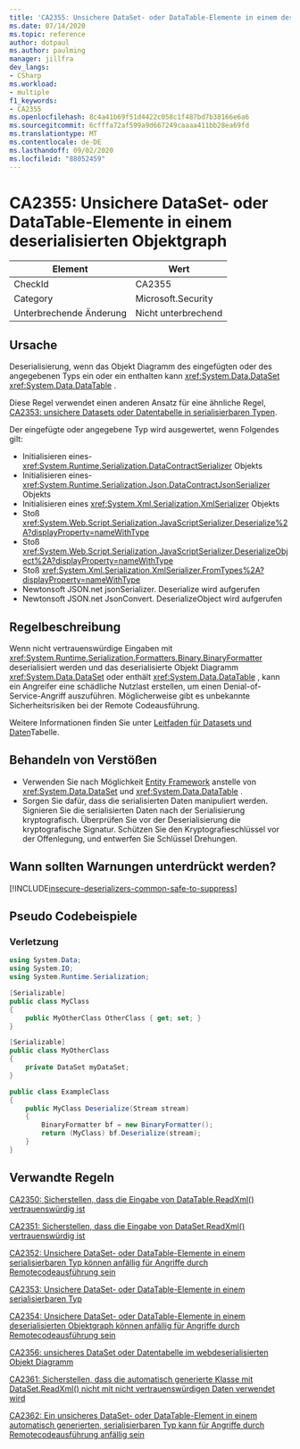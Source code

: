 ```yaml
---
title: 'CA2355: Unsichere DataSet- oder DataTable-Elemente in einem deserialisierten Objektgraph'
ms.date: 07/14/2020
ms.topic: reference
author: dotpaul
ms.author: paulming
manager: jillfra
dev_langs:
- CSharp
ms.workload:
- multiple
f1_keywords:
- CA2355
ms.openlocfilehash: 8c4a41b69f51d4422c058c1f487bd7b38166e6a6
ms.sourcegitcommit: 6cfffa72af599a9d667249caaaa411bb28ea69fd
ms.translationtype: MT
ms.contentlocale: de-DE
ms.lasthandoff: 09/02/2020
ms.locfileid: "88052459"
---
```

# <a name="ca2355-unsafe-dataset-or-datatable-in-deserialized-object-graph"></a>CA2355: Unsichere DataSet- oder DataTable-Elemente in einem deserialisierten Objektgraph

|Element|Wert|
|-|-|
|CheckId|CA2355|
|Category|Microsoft.Security|
|Unterbrechende Änderung|Nicht unterbrechend|

## <a name="cause"></a>Ursache

Deserialisierung, wenn das Objekt Diagramm des eingefügten oder des angegebenen Typs ein oder ein enthalten kann <xref:System.Data.DataSet> <xref:System.Data.DataTable> .

Diese Regel verwendet einen anderen Ansatz für eine ähnliche Regel, [CA2353: unsichere Datasets oder Datentabelle in serialisierbaren Typen](ca2353.md).

Der eingefügte oder angegebene Typ wird ausgewertet, wenn Folgendes gilt:

- Initialisieren eines- <xref:System.Runtime.Serialization.DataContractSerializer> Objekts
- Initialisieren eines- <xref:System.Runtime.Serialization.Json.DataContractJsonSerializer> Objekts
- Initialisieren eines <xref:System.Xml.Serialization.XmlSerializer> Objekts
- Stoß <xref:System.Web.Script.Serialization.JavaScriptSerializer.Deserialize%2A?displayProperty=nameWithType>
- Stoß <xref:System.Web.Script.Serialization.JavaScriptSerializer.DeserializeObject%2A?displayProperty=nameWithType>
- Stoß <xref:System.Xml.Serialization.XmlSerializer.FromTypes%2A?displayProperty=nameWithType>
- Newtonsoft JSON.net jsonSerializer. Deserialize wird aufgerufen
- Newtonsoft JSON.net JsonConvert. DeserializeObject wird aufgerufen

## <a name="rule-description"></a>Regelbeschreibung

Wenn nicht vertrauenswürdige Eingaben mit <xref:System.Runtime.Serialization.Formatters.Binary.BinaryFormatter> deserialisiert werden und das deserialisierte Objekt Diagramm <xref:System.Data.DataSet> oder enthält <xref:System.Data.DataTable> , kann ein Angreifer eine schädliche Nutzlast erstellen, um einen Denial-of-Service-Angriff auszuführen. Möglicherweise gibt es unbekannte Sicherheitsrisiken bei der Remote Codeausführung.

Weitere Informationen finden Sie unter [Leitfaden für Datasets und Daten](https://go.microsoft.com/fwlink/?linkid=2132227)Tabelle.

## <a name="how-to-fix-violations"></a>Behandeln von Verstößen

- Verwenden Sie nach Möglichkeit [Entity Framework](https://docs.microsoft.com/ef/) anstelle von <xref:System.Data.DataSet> und <xref:System.Data.DataTable> .
- Sorgen Sie dafür, dass die serialisierten Daten manipuliert werden. Signieren Sie die serialisierten Daten nach der Serialisierung kryptografisch. Überprüfen Sie vor der Deserialisierung die kryptografische Signatur. Schützen Sie den Kryptografieschlüssel vor der Offenlegung, und entwerfen Sie Schlüssel Drehungen.

## <a name="when-to-suppress-warnings"></a>Wann sollten Warnungen unterdrückt werden?

[!INCLUDE[insecure-deserializers-common-safe-to-suppress](includes/insecure-deserializers-common-safe-to-suppress-md.md)]

## <a name="pseudo-code-examples"></a>Pseudo Codebeispiele

### <a name="violation"></a>Verletzung

```csharp
using System.Data;
using System.IO;
using System.Runtime.Serialization;

[Serializable]
public class MyClass
{
    public MyOtherClass OtherClass { get; set; }
}

[Serializable]
public class MyOtherClass
{
    private DataSet myDataSet;
}

public class ExampleClass
{
    public MyClass Deserialize(Stream stream)
    {
        BinaryFormatter bf = new BinaryFormatter();
        return (MyClass) bf.Deserialize(stream);
    }
}
```

## <a name="related-rules"></a>Verwandte Regeln

[CA2350: Sicherstellen, dass die Eingabe von DataTable.ReadXml() vertrauenswürdig ist](ca2350.md)

[CA2351: Sicherstellen, dass die Eingabe von DataSet.ReadXml() vertrauenswürdig ist](ca2351.md)

[CA2352: Unsichere DataSet- oder DataTable-Elemente in einem serialisierbaren Typ können anfällig für Angriffe durch Remotecodeausführung sein](ca2352.md)

[CA2353: Unsichere DataSet- oder DataTable-Elemente in einem serialisierbaren Typ](ca2353.md)

[CA2354: Unsichere DataSet- oder DataTable-Elemente in einem deserialisierten Objektgraph können anfällig für Angriffe durch Remotecodeausführung sein](ca2354.md)

[CA2356: unsicheres DataSet oder Datentabelle im webdeserialisierten Objekt Diagramm](ca2356.md)

[CA2361: Sicherstellen, dass die automatisch generierte Klasse mit DataSet.ReadXml() nicht mit nicht vertrauenswürdigen Daten verwendet wird](ca2361.md)

[CA2362: Ein unsicheres DataSet- oder DataTable-Element in einem automatisch generierten, serialisierbaren Typ kann für Angriffe durch Remotecodeausführung anfällig sein](ca2362.md)
